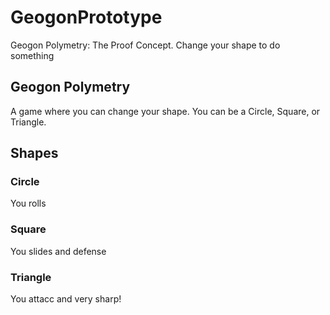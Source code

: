# GeogonPrototype
Geogon Polymetry: The Proof Concept. Change your shape to do something

## Geogon Polymetry
A game where you can change your shape.
You can be a Circle, Square, or Triangle.

## Shapes
### Circle
You rolls
### Square
You slides and defense
### Triangle
You attacc and very sharp!